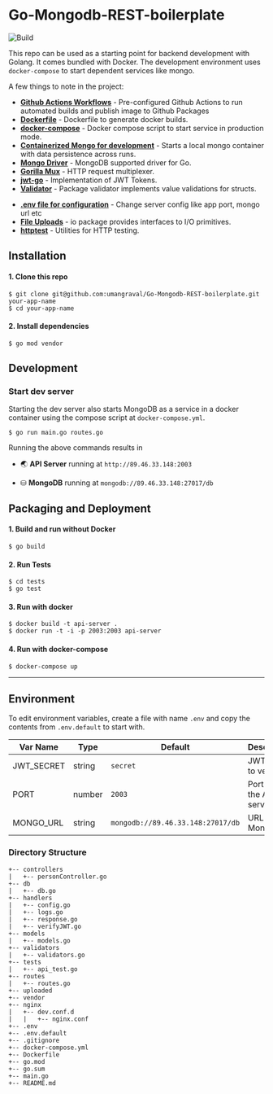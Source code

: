 # Go-Mongodb-REST-boilerplate

![Build](https://github.com/umangraval/Go-Mongodb-REST-boilerplate/workflows/Go/badge.svg)

This repo can be used as a starting point for backend development with Golang. It comes bundled with Docker. The development environment uses `docker-compose` to start dependent services like mongo.

A few things to note in the project:

- **[Github Actions Workflows](https://github.com/umangraval/Go-Mongodb-REST-boilerplate/tree/main/.github/workflows)** - Pre-configured Github Actions to run automated builds and publish image to Github Packages
- **[Dockerfile](https://github.com/umangraval/Go-Mongodb-REST-boilerplate/blob/main/Dockerfile)** - Dockerfile to generate docker builds.
- **[docker-compose](https://github.com/umangraval/Go-Mongodb-REST-boilerplate/blob/main/docker-compose.yml)** - Docker compose script to start service in production mode.
- **[Containerized Mongo for development](#development)** - Starts a local mongo container with data persistence across runs.
- **[Mongo Driver](https://go.mongodb.org/mongo-driver)** - MongoDB supported driver for Go.
- **[Gorilla Mux](https://go.mongodb.org/mongo-driver)** - HTTP request multiplexer.
- **[jwt-go](https://github.com/dgrijalva/jwt-go)** - Implementation of JWT Tokens.
- **[Validator](https://gopkg.in/go-playground/validator.v9)** - Package validator implements value validations for structs.
<!-- * **[OpenAPI 3.0 Spec](https://github.com/sidhantpanda/docker-express-typescript-boilerplate/blob/master/openapi.json)** - A starter template to get started with API documentation using OpenAPI 3.0. This API spec is also available when running the development server at `http://89.46.33.148:2001/dev/api-docs` -->
- **[.env file for configuration](#environment)** - Change server config like app port, mongo url etc
- **[File Uploads](https://golang.org/pkg/io/)** - io package provides interfaces to I/O primitives.
- **[httptest](#testing)** - Utilities for HTTP testing.

## Installation

#### 1. Clone this repo

```
$ git clone git@github.com:umangraval/Go-Mongodb-REST-boilerplate.git your-app-name
$ cd your-app-name
```

#### 2. Install dependencies

```
$ go mod vendor
```

## Development

### Start dev server

Starting the dev server also starts MongoDB as a service in a docker container using the compose script at `docker-compose.yml`.

```
$ go run main.go routes.go
```

Running the above commands results in

- 🌏 **API Server** running at `http://89.46.33.148:2003`
<!-- * ⚙️**Swagger UI** at `http://89.46.33.148:2001/dev/api-docs` -->
- ⛁ **MongoDB** running at `mongodb://89.46.33.148:27017/db`

## Packaging and Deployment

#### 1. Build and run without Docker

```
$ go build
```

#### 2. Run Tests

```
$ cd tests
$ go test
```

#### 3. Run with docker

```
$ docker build -t api-server .
$ docker run -t -i -p 2003:2003 api-server
```

#### 4. Run with docker-compose

```
$ docker-compose up
```

---

## Environment

To edit environment variables, create a file with name `.env` and copy the contents from `.env.default` to start with.

| Var Name   | Type   | Default                           | Description                   |
| ---------- | ------ | --------------------------------- | ----------------------------- |
| JWT_SECRET | string | `secret`                          | JWT secret to verify          |
| PORT       | number | `2003`                            | Port to run the API server on |
| MONGO_URL  | string | `mongodb://89.46.33.148:27017/db` | URL for MongoDB               |

<!-- ## Logging
The application uses [winston](https://github.com/winstonjs/winston) as the default logger. The configuration file is at `src/logger.ts`.
* All logs are saved in `./logs` directory and at `/logs` in the docker container.
* The `docker-compose` file has a volume attached to container to expose host directory to the container for writing logs.
* Console messages are prettified
* Each line in error log file is a stringified JSON. -->

### Directory Structure

```
+-- controllers
|   +-- personController.go
+-- db
|   +-- db.go
+-- handlers
|   +-- config.go
|   +-- logs.go
|   +-- response.go
|   +-- verifyJWT.go
+-- models
|   +-- models.go
+-- validators
|   +-- validators.go
+-- tests
|   +-- api_test.go
+-- routes
|   +-- routes.go
+-- uploaded
+-- vendor
+-- nginx
|   +-- dev.conf.d
|   |   +-- nginx.conf
+-- .env
+-- .env.default
+-- .gitignore
+-- docker-compose.yml
+-- Dockerfile
+-- go.mod
+-- go.sum
+-- main.go
+-- README.md
```
